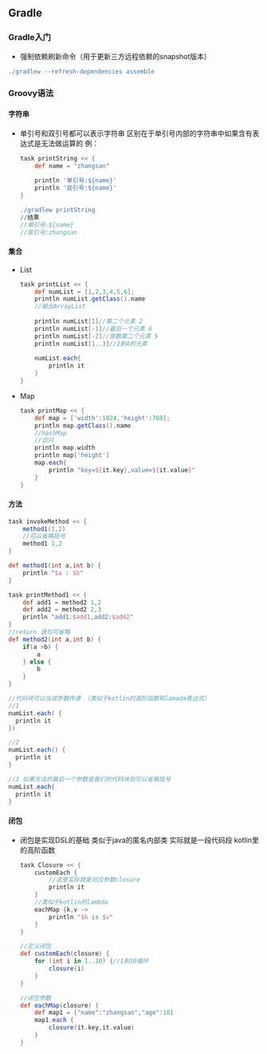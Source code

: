 ## Gradle

### Gradle入门

- 强制依赖刷新命令（用于更新三方远程依赖的snapshot版本）

```groovy
./gradlew --refresh-dependencies assemble
```

### Groovy语法

#### 字符串

- 单引号和双引号都可以表示字符串 区别在于单引号内部的字符串中如果含有表达式是无法做运算的 例：

  ```groovy
  task printString << {
      def name = "zhangsan"
      
      println '单引号:${name}'
      println '双引号:${name}'
  }
  
  ./gradlew printString
  //结果
  //单引号:${name}
  //双引号:zhangsan
  ```

#### 集合

- List

  ```groovy
  task printList << {
      def numList = [1,2,3,4,5,6];
      println numList.getClass().name
      //输出ArrayList
      
      println numList[1]//第二个元素 2
      println numList[-1]//最后一个元素 6
      println numList[-2]//倒数第二个元素 5
      println numList[1..3]//2到4的元素
      
      numList.each{
          println it
      }
  }
  ```

- Map

  ```groovy
  task printMap << {
      def map = ['width':1024,'height':768];
      println map.getClass().name
      //hashMap
      //访问
      println map.width
      println map['height']
      map.each{
          println "key=${it.key},value=${it.value}"
      }
  }
  ```

#### 方法

```groovy
task invokeMethod << {
	method1(1,2)
    //可以省略括号
    method1 1,2
}

def method1(int a,int b) {
    println "$a : $b"
}

task printMethod1 << {
    def add1 = method2 1,2
    def add2 = method2 2,3
    println "add1:$add1,add2:$add2"
}
//return 语句可省略
def method2(int a,int b) {
    if(a >b) {
        a
    } else {
        b
    }
}

//代码块可以当成参数传递 （类似于kotlin的高阶函数和lamada表达式）
//1
numList.each( {
  println it  
})

//2
numList.each() {
  println it  
}

//3 如果方法的最后一个参数是我们的代码块则可以省略括号
numList.each{
  println it  
}
```

#### 闭包

- 闭包是实现DSL的基础 类似于java的匿名内部类 实际就是一段代码段 kotlin里的高阶函数

  ```groovy
  task Closure << {
      customEach {
          //这里实际就是对应参数closure
          println it
      }
      //类似于kotlin的lambda
      eachMap {k,v ->
          println "$k is $v"
      }
  }
  
  //定义闭包
  def customEach(closure) {
      for (int i in 1..10) {//1到10循环
          closure(i)
      }
  }
  
  //闭包参数
  def eachMap(closure) {
      def map1 = ["name":"zhangsan","age":18]
      map1.each {
          closure(it.key,it.value)
      }
  }
  ```

  